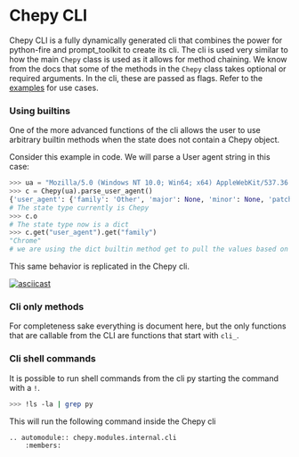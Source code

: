 # Chepy CLI

Chepy CLI is a fully dynamically generated cli that combines the power for python-fire and prompt_toolkit to create its cli. The cli is used very similar to how the main `Chepy` class is used as it allows for method chaining. We know from the docs that some of the methods in the `Chepy` class takes optional or required arguments. In the cli, these are passed as flags. Refer to the [examples](./examples.md) for use cases.

### Using builtins

One of the more advanced functions of the cli allows the user to use arbitrary builtin methods when the state does not contain a Chepy object. 

Consider this example in code. We will parse a User agent string in this case:
```python
>>> ua = "Mozilla/5.0 (Windows NT 10.0; Win64; x64) AppleWebKit/537.36 (KHTML, like Gecko) Chrome/70.0.3538.77 Safari/537.36"
>>> c = Chepy(ua).parse_user_agent()
{'user_agent': {'family': 'Other', 'major': None, 'minor': None, 'patch': None}, 'os': {'family': 'Other', 'major': None, 'minor': None, 'patch': None, 'patch_minor': None}, 'device': {'family': 'Other', 'brand': None, 'model': None}, 'string': 'ua'}
# The state type currently is Chepy
>>> c.o
# The state type now is a dict
>>> c.get("user_agent").get("family")
"Chrome"
# we are using the dict builtin method get to pull the values based on keys
```

This same behavior is replicated in the Chepy cli.

[![asciicast](https://asciinema.org/a/BTBg3PLFeiN21UBcpjYxWWLnc.svg)](https://asciinema.org/a/BTBg3PLFeiN21UBcpjYxWWLnc)

### Cli only methods
For completeness sake everything is document here, but the only functions that are callable from the CLI are functions that start with `cli_`. 

### Cli shell commands
It is possible to run shell commands from the cli py starting the command with a `!`. 

```bash
>>> !ls -la | grep py
```
This will run the following command inside the Chepy cli

```eval_rst
.. automodule:: chepy.modules.internal.cli
    :members:
```